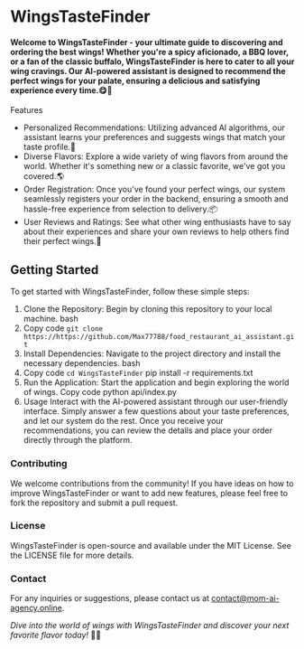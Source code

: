 # WingsTasteFinder
#### Welcome to WingsTasteFinder - your ultimate guide to discovering and ordering the best wings! Whether you're a spicy aficionado, a BBQ lover, or a fan of the classic buffalo, WingsTasteFinder is here to cater to all your wing cravings. Our AI-powered assistant is designed to recommend the perfect wings for your palate, ensuring a delicious and satisfying experience every time.😋🍗

Features
- Personalized Recommendations: Utilizing advanced AI algorithms, our assistant learns your preferences and suggests wings that match your taste profile.🧠
- Diverse Flavors: Explore a wide variety of wing flavors from around the world. Whether it's something new or a classic favorite, we've got you covered.🌎
- Order Registration: Once you've found your perfect wings, our system seamlessly registers your order in the backend, ensuring a smooth and hassle-free experience from selection to delivery.📦
- User Reviews and Ratings: See what other wing enthusiasts have to say about their experiences and share your own reviews to help others find their perfect wings.💬

## Getting Started
To get started with WingsTasteFinder, follow these simple steps:

1. Clone the Repository: Begin by cloning this repository to your local machine.
bash
2. Copy code
`git clone https://https://github.com/Max77788/food_restaurant_ai_assistant.git`
3. Install Dependencies: Navigate to the project directory and install the necessary dependencies.
bash
4. Copy code
`cd WingsTasteFinder`
pip install -r requirements.txt
5. Run the Application: Start the application and begin exploring the world of wings.
Copy code
python api/index.py
6. Usage
Interact with the AI-powered assistant through our user-friendly interface. Simply answer a few questions about your taste preferences, and let our system do the rest. Once you receive your recommendations, you can review the details and place your order directly through the platform.

### Contributing
We welcome contributions from the community! If you have ideas on how to improve WingsTasteFinder or want to add new features, please feel free to fork the repository and submit a pull request.

### License
WingsTasteFinder is open-source and available under the MIT License. See the LICENSE file for more details.

### Contact
For any inquiries or suggestions, please contact us at contact@mom-ai-agency.online.

_Dive into the world of wings with WingsTasteFinder and discover your next favorite flavor today!_ 🚀🎉
